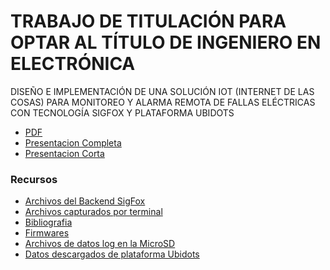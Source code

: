 # TRABAJO DE TITULACIÓN PARA OPTAR AL TÍTULO DE INGENIERO EN ELECTRÓNICA

DISEÑO E IMPLEMENTACIÓN DE UNA SOLUCIÓN IOT (INTERNET DE LAS COSAS) PARA MONITOREO Y ALARMA REMOTA DE FALLAS ELÉCTRICAS CON TECNOLOGÍA SIGFOX Y PLATAFORMA UBIDOTS

- [PDF][pdf]
- [Presentacion Completa][completa]
- [Presentacion Corta][corta]

### Recursos

- [Archivos del Backend SigFox][sigfox]
- [Archivos capturados por terminal][debug]
- [Bibliografia][biblio]
- [Firmwares][firm]
- [Archivos de datos log en la MicroSD][sd]
- [Datos descargados de plataforma Ubidots][ubi]

[pdf]: https://github.com/Vitoko-Arriagada/Trabajo-de-titulo/blob/main/Trabajo%20de%20Titulo.pdf
[completa]: https://github.com/Vitoko-Arriagada/Trabajo-de-titulo/blob/main/Presentacion%20completa.pptx
[corta]: https://github.com/Vitoko-Arriagada/Trabajo-de-titulo/blob/main/Presentacion%20corta.pptx
[sigfox]: https://github.com/Vitoko-Arriagada/Trabajo-de-titulo/tree/main/Backend%20SigFox
[debug]: https://github.com/Vitoko-Arriagada/Trabajo-de-titulo/tree/main/Debugs
[biblio]: https://github.com/Vitoko-Arriagada/Trabajo-de-titulo/tree/main/Documentos%20Bibliografia
[firm]: https://github.com/Vitoko-Arriagada/Trabajo-de-titulo/tree/main/Firmware
[sd]: https://github.com/Vitoko-Arriagada/Trabajo-de-titulo/tree/main/MicroSD
[ubi]: https://github.com/Vitoko-Arriagada/Trabajo-de-titulo/tree/main/Ubidots

